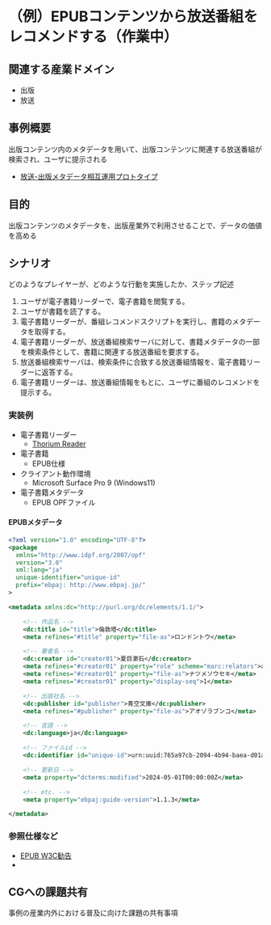 # （例）EPUBコンテンツから放送番組をレコメンドする（作業中）

## 関連する産業ドメイン
- 出版
- 放送

## 事例概要
出版コンテンツ内のメタデータを用いて、出版コンテンツに関連する放送番組が検索され、ユーザに提示される
- [放送-出版メタデータ相互運用プロトタイプ](../meetings/2024-09-05/20240905-mcm-jp-cg-prototype-nhk.pdf)

## 目的
出版コンテンツのメタデータを、出版産業外で利用させることで、データの価値を高める

## シナリオ
どのようなプレイヤーが、どのような行動を実施したか、ステップ記述

1. ユーザが電子書籍リーダーで、電子書籍を閲覧する。
2. ユーザが書籍を読了する。
3. 電子書籍リーダーが、番組レコメンドスクリプトを実行し、書籍のメタデータを取得する。
4. 電子書籍リーダーが、放送番組検索サーバに対して、書籍メタデータの一部を検索条件として、書籍に関連する放送番組を要求する。
5. 放送番組検索サーバは、検索条件に合致する放送番組情報を、電子書籍リーダーに返答する。
6. 電子書籍リーダーは、放送番組情報をもとに、ユーザに番組のレコメンドを提示する。

### 実装例

- 電子書籍リーダー
  - [Thorium Reader](https://www.edrlab.org/software/thorium-reader/)
- 電子書籍
  - EPUB仕様
- クライアント動作環境
  - Microsoft Surface Pro 9 (Windows11)
- 電子書籍メタデータ
  - EPUB OPFファイル


#### EPUBメタデータ

```xml
<?xml version="1.0" encoding="UTF-8"?>
<package
  xmlns="http://www.idpf.org/2007/opf"
  version="3.0"
  xml:lang="ja"
  unique-identifier="unique-id"
  prefix="ebpaj: http://www.ebpaj.jp/"
>

<metadata xmlns:dc="http://purl.org/dc/elements/1.1/">

	<!-- 作品名 -->
	<dc:title id="title">倫敦塔</dc:title>
	<meta refines="#title" property="file-as">ロンドントウ</meta>

	<!-- 著者名 -->
	<dc:creator id="creator01">夏目漱石</dc:creator>
	<meta refines="#creator01" property="role" scheme="marc:relators">aut</meta>
	<meta refines="#creator01" property="file-as">ナツメソウセキ</meta>
	<meta refines="#creator01" property="display-seq">1</meta>

	<!-- 出版社名 -->
	<dc:publisher id="publisher">青空文庫</dc:publisher>
	<meta refines="#publisher" property="file-as">アオゾラブンコ</meta>

	<!-- 言語 -->
	<dc:language>ja</dc:language>

	<!-- ファイルid -->
	<dc:identifier id="unique-id">urn:uuid:765a97cb-2094-4b94-baea-d01a2cfc85da</dc:identifier>

	<!-- 更新日 -->
	<meta property="dcterms:modified">2024-05-01T00:00:00Z</meta>

	<!-- etc. -->
	<meta property="ebpaj:guide-version">1.1.3</meta>

</metadata>

```



### 参照仕様など
- [EPUB W3C勧告](https://www.w3.org/TR/epub-33/)
- 

## CGへの課題共有
事例の産業内外における普及に向けた課題の共有事項

